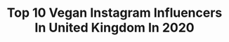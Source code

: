 ---
title: Top 10 Vegan Instagram Influencers In United Kingdom In 2020
description: >-
  Find top vegan Instagram influencers in United Kingdom in 2020. Most popular hashtags: #altgirl #gothgirl #gifted #grunge.
platform: Instagram
profiles:
  - username: "rojmira_india"
    fullname: >-
      Rose 🌷|rojmira|
    location: "United Kingdom"
    followers: 6281
    engagement: 1296
    commentsToLikes: 0.202276
    id: ck8t9r205p16n0j78p112gy3i
    verified: false
    hashtags: "#rojmira"
  - username: "littlemissvenom"
    fullname: >-
      🖤🌈🖤Ⱡł₮₮ⱠɆ ₥ł₴₴ VɆ₦Ø₥🖤🌈🖤
    location: "United Kingdom"
    followers: 16646
    engagement: 513
    commentsToLikes: 0.126856
    id: ck0w6euee88al0i19dx9xnigf
    verified: false
    hashtags: "#collab, #halloweenmakeup, #creepygirl, #staticdarkness"
  - username: "_porvata_"
    fullname: >-
      Harry Kirton
    location: "United Kingdom"
    followers: 118742
    engagement: 1895
    commentsToLikes: 0.011928
    id: ck14hudejc6q60i1959dhc6k7
    verified: true
    hashtags: "#photography, #source, #semiprofessionalparkourist, #london"
  - username: "missbeetown"
    fullname: >-
      BEE | VINTAGE TIPS & TRICKS
    location: "United Kingdom"
    followers: 29510
    engagement: 433
    commentsToLikes: 0.039365
    id: ck5hnsei4ob850i11fektv22q
    verified: false
    hashtags: "#30s, #vintageootd, #makeuplook, #makeuplovers"
  - username: "marleen_mathews"
    fullname: >-
      𝕄𝔸ℝ𝕃𝔼𝔼ℕ 𝕄𝔸𝕋ℍ𝔼𝕎𝕊
    location: "United Kingdom"
    followers: 38060
    engagement: 498
    commentsToLikes: 0.072695
    id: ck139ly8qlyih0i19cu76e2a9
    verified: false
    hashtags: "#meditation, #exercise, #stayhome, #growabeard"
  - username: "ellisgoodridge"
    fullname: >-
      Ellis Goodridge
    location: "United Kingdom"
    followers: 10693
    engagement: 553
    commentsToLikes: 0.100898
    id: ck5he6qr6rc980i11m9d2t2na
    verified: false
    hashtags: "#gifted"
  - username: "daniellebianca11"
    fullname: >-
      D.A.N.I.E.L.L.E
    location: "United Kingdom"
    followers: 5474
    engagement: 599
    commentsToLikes: 0.104152
    id: ck14lbyz6tw7c0i19pn7jzdmq
    verified: false
    hashtags: "#gettingbetterafterbirth, #mcmforever"
  - username: "essentiallyisabella"
    fullname: >-
      ☆ Isabella ☆
    location: "United Kingdom"
    followers: 3932
    engagement: 1085
    commentsToLikes: 0.318642
    id: ck5qej71p0r400i1172hwwjtg
    verified: false
    hashtags: "#streetstylelondon, #ukmums, #leicestershire, #bobblehat"
  - username: "beckybaldwinbass"
    fullname: >-
      Becky Baldwin
    location: "United Kingdom"
    followers: 86218
    engagement: 731
    commentsToLikes: 0.022565
    id: ck14ji9cikhhk0i19ujvpwnqe
    verified: false
    hashtags: "#dakesis, #fenderbass, #singforhandsoffgretel, #altrock"
  - username: "nutritionalnatasa"
    fullname: >-
      Natasa | Vegan Food & Fitness
    location: "United Kingdom"
    followers: 7117
    engagement: 537
    commentsToLikes: 0.208652
    id: ck6ub8u7t85tu0j713t2jydz1
    verified: false
    hashtags: "#stayathome, #staysafe, #stayfed, #fableticseu"
---